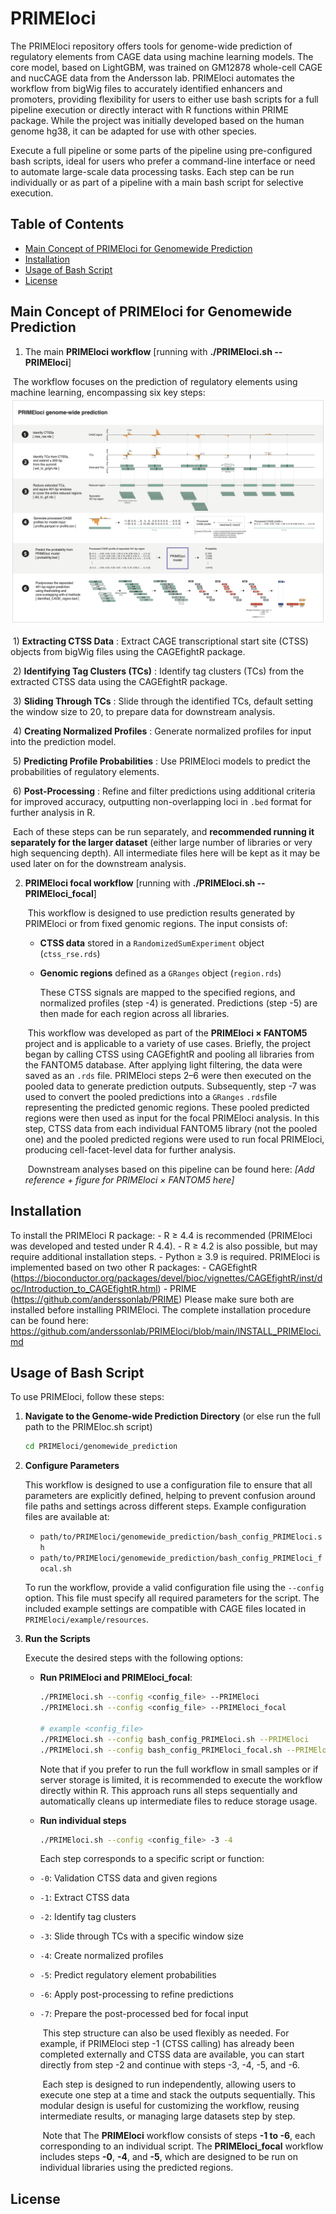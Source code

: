 
# PRIMEloci

The PRIMEloci repository offers tools for genome-wide prediction of regulatory elements from CAGE data using machine learning models. The core model, based on LightGBM, was trained on GM12878 whole-cell CAGE and nucCAGE data from the Andersson lab. PRIMEloci automates the workflow from bigWig files to accurately identified enhancers and promoters, providing flexibility for users to either use bash scripts for a full pipeline execution or directly interact with R functions within PRIME package. While the project was initially developed based on the human genome hg38, it can be adapted for use with other species.

Execute a full pipeline or some parts of the pipeline using pre-configured bash scripts, ideal for users who prefer a command-line interface or need to automate large-scale data processing tasks. Each step can be run individually or as part of a pipeline with a main bash script for selective execution.



## Table of Contents

- [Main Concept of PRIMEloci for Genomewide Prediction](#mainconceptofPRIMElociforgenomewideprediction)
- [Installation](#installation)
- [Usage of Bash Script](#usageofbashscript)
- [License](#license)


## Main Concept of PRIMEloci for Genomewide Prediction

1. The main **PRIMEloci workflow** [running with **./PRIMEloci.sh --PRIMEloci**]

​	The workflow focuses on the prediction of regulatory elements using machine learning, encompassing six key steps:	![PRIMEloci workflow](img/PRIMEloci_31Jan2025-02.png)

​	1) **Extracting CTSS Data** : Extract CAGE transcriptional start site (CTSS) objects from bigWig files using the CAGEfightR package.

​	2) **Identifying Tag Clusters (TCs)** : Identify tag clusters (TCs) from the extracted CTSS data using the CAGEfightR package.

​	3) **Sliding Through TCs** : Slide through the identified TCs, default setting the window size to 20, to prepare data for downstream analysis.

​	4) **Creating Normalized Profiles** : Generate normalized profiles for input into the prediction model.

​	5) **Predicting Profile Probabilities** : Use PRIMEloci models to predict the probabilities of regulatory elements.

​	6) **Post-Processing** : Refine and filter predictions using additional criteria for improved accuracy, outputting non-overlapping loci in `.bed` format for further analysis in R.

​	Each of these steps can be run separately, and **recommended running it separately for the larger dataset** (either large number of libraries or very high sequencing depth). All intermediate files here will be kept as it may be used later on for the downstream analysis. 

2. **PRIMEloci focal workflow** [running with **./PRIMEloci.sh --PRIMEloci_focal**]

   ​	This workflow is designed to use prediction results generated by PRIMEloci or from fixed genomic regions. The input consists of:

   - **CTSS data** stored in a `RandomizedSumExperiment` object (`ctss_rse.rds`)

   - **Genomic regions** defined as a `GRanges` object (`region.rds`)

     These CTSS signals are mapped to the specified regions, and normalized profiles (step -4) is generated. Predictions (step -5) are then made for each region across all libraries.

   ​	This workflow was developed as part of the **PRIMEloci × FANTOM5** project and is applicable to a variety of use cases. Briefly, the project began by calling CTSS using CAGEfightR and pooling all libraries from the FANTOM5 database. After applying light filtering, the data were saved as an `.rds` file. PRIMEloci steps 2–6 were then executed on the pooled data to generate prediction outputs. Subsequently, step -7 was used to convert the pooled predictions into a `GRanges` `.rds`file representing the predicted genomic regions. These pooled predicted regions were then used as input for the focal PRIMEloci analysis. In this step, CTSS data from each individual FANTOM5 library (not the pooled one) and the pooled predicted regions were used to run focal PRIMEloci, producing cell-facet-level data for further analysis.

   ​	Downstream analyses based on this pipeline can be found here:
   ​	*[Add reference + figure for PRIMEloci × FANTOM5 here]*


## Installation

   To install the PRIMEloci R package:
      - R ≥ 4.4 is recommended (PRIMEloci was developed and tested under R 4.4).
      - R ≥ 4.2 is also possible, but may require additional installation steps.
      - Python ≥ 3.9 is required.
   PRIMEloci is implemented based on two other R packages:
      - CAGEfightR (https://bioconductor.org/packages/devel/bioc/vignettes/CAGEfightR/inst/doc/Introduction_to_CAGEfightR.html)
      - PRIME (https://github.com/anderssonlab/PRIME)
   Please make sure both are installed before installing PRIMEloci. The complete installation procedure can be found here: https://github.com/anderssonlab/PRIMEloci/blob/main/INSTALL_PRIMEloci.md

## Usage of Bash Script

To use PRIMEloci, follow these steps:

1. **Navigate to the Genome-wide Prediction Directory** (or else run the full path to the PRIMEloc.sh script)

   ```bash
   cd PRIMEloci/genomewide_prediction
   ```

2. **Configure Parameters**

   This workflow is designed to use a configuration file to ensure that all parameters are explicitly defined, helping to prevent confusion around file paths and settings across different steps. Example configuration files are available at:

   - `path/to/PRIMEloci/genomewide_prediction/bash_config_PRIMEloci.sh`
   - `path/to/PRIMEloci/genomewide_prediction/bash_config_PRIMEloci_focal.sh`

   To run the workflow, provide a valid configuration file using the `--config` option. This file must specify all required parameters for the script. The included example settings are compatible with CAGE files located in `PRIMEloci/example/resources`.

3. **Run the Scripts**

   Execute the desired steps with the following options:

   - **Run PRIMEloci and PRIMEloci_focal**: 
     
     ```bash
     ./PRIMEloci.sh --config <config_file> --PRIMEloci
     ./PRIMEloci.sh --config <config_file> --PRIMEloci_focal
     
     # example <config_file>
     ./PRIMEloci.sh --config bash_config_PRIMEloci.sh --PRIMEloci
     ./PRIMEloci.sh --config bash_config_PRIMEloci_focal.sh --PRIMEloci_focal
     ```
     Note that if you prefer to run the full workflow in small samples or if server storage is limited, it is recommended to execute the workflow directly within R. This approach runs all steps sequentially and automatically cleans up intermediate files to reduce storage usage.

   - **Run individual steps**
     
     ```bash
     ./PRIMEloci.sh --config <config_file> -3 -4 
     ```
     Each step corresponds to a specific script or function:
     
   - `-0`: Validation CTSS data and given regions
   
   - `-1`: Extract CTSS data
   
   - `-2`: Identify tag clusters
   
   - `-3`: Slide through TCs with a specific window size
   
   - `-4`: Create normalized profiles
   
   - `-5`: Predict regulatory element probabilities
   
   - `-6`: Apply post-processing to refine predictions
   
   - `-7`: Prepare the post-processed bed for focal input
   
     ​	This step structure can also be used flexibly as needed. For example, if PRIMEloci step -1 (CTSS calling) has already been completed externally and CTSS data are available, you can start directly from step -2 and continue with steps -3, -4, -5, and -6.
   
     ​	Each step is designed to run independently, allowing users to execute one step at a time and stack the outputs sequentially. This modular design is useful for customizing the workflow, reusing intermediate results, or managing large datasets step by step.
   
     ​	Note that The **PRIMEloci** workflow consists of steps **-1 to -6**, each corresponding to an individual script. The **PRIMEloci_focal** workflow includes steps **-0**, **-4**, and **-5**, which are designed to be run on individual libraries using the predicted regions.



## License
